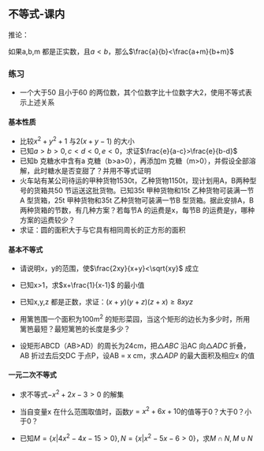 ## 不等式-课内

推论：

如果a,b,m 都是正实数，且$a<b$，那么$\frac{a}{b}<\frac{a+m}{b+m}$

### 练习

- 一个大于50 且小于60 的两位数，其个位数字比十位数字大2，使用不等式表示上述关系

#### 基本性质

- 比较$x^2+y^2+1$ 与$2(x+y-1)$ 的大小
- 已知$a>b>0,c<d<0,e<0$，求证$\frac{e}{a-c}>\frac{e}{b-d}$
- 已知b 克糖水中含有a 克糖（b>a>0），再添加m 克糖（m>0），并假设全部溶解，此时糖水是否变甜了？并用不等式证明
- 火车站有某公司待运的甲种货物1530t，乙种货物1150t，现计划用A，B两种型号的货箱共50 节运送这批货物。已知35t 甲种货物和15t 乙种货物可装满一节A 型货箱，25t 甲种货物和35t 乙种货物可装满一节B 型货箱。据此安排A，B两种货箱的节数，有几种方案？若每节A 的运费是x，每节B 的运费是y，哪种方案的运费较少？
- 求证：圆的面积大于与它具有相同周长的正方形的面积

#### 基本不等式

- 请说明x，y的范围，使$\frac{2xy}{x+y}<\sqrt{xy}$ 成立
- 已知x>1，求$x+\frac{1}{x-1}$ 的最小值
- 已知x,y,z 都是正数，求证：$(x+y)(y+z)(z+x)\ge 8xyz$ 

- 用篱笆围一个面积为100$m^2$ 的矩形菜园，当这个矩形的边长为多少时，所用篱笆最短？最短篱笆的长度是多少？
- 设矩形ABCD（AB>AD）的周长为24cm，把$\triangle ABC$ 沿AC 向$\triangle ADC$ 折叠，AB 折过去后交DC 于点P，设AB = x cm，求$\triangle ADP$ 的最大面积及相应x 的值

#### 一元二次不等式

- 求不等式$-x^2+2x-3>0$ 的解集

- 当自变量x 在什么范围取值时，函数$y=x^2+6x+10$的值等于0？大于0？小于0？

- 已知$M=\{x|4x^2-4x-15>0\},N=\{x|x^2-5x-6>0\}$，求$M\cap N,M\cup N$

    
